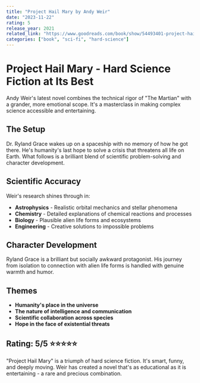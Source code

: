 ```yaml
---
title: "Project Hail Mary by Andy Weir"
date: "2023-11-22"
rating: 5
release_year: 2021
related_link: "https://www.goodreads.com/book/show/54493401-project-hail-mary"
categories: ["book", "sci-fi", "hard-science"]
---
```


# Project Hail Mary - Hard Science Fiction at Its Best

Andy Weir's latest novel combines the technical rigor of "The Martian" with a grander, more emotional scope. It's a masterclass in making complex science accessible and entertaining.

## The Setup

Dr. Ryland Grace wakes up on a spaceship with no memory of how he got there. He's humanity's last hope to solve a crisis that threatens all life on Earth. What follows is a brilliant blend of scientific problem-solving and character development.

## Scientific Accuracy

Weir's research shines through in:
- **Astrophysics** - Realistic orbital mechanics and stellar phenomena
- **Chemistry** - Detailed explanations of chemical reactions and processes
- **Biology** - Plausible alien life forms and ecosystems
- **Engineering** - Creative solutions to impossible problems

## Character Development

Ryland Grace is a brilliant but socially awkward protagonist. His journey from isolation to connection with alien life forms is handled with genuine warmth and humor.

## Themes

- **Humanity's place in the universe**
- **The nature of intelligence and communication**
- **Scientific collaboration across species**
- **Hope in the face of existential threats**

## Rating: 5/5 ⭐⭐⭐⭐⭐

"Project Hail Mary" is a triumph of hard science fiction. It's smart, funny, and deeply moving. Weir has created a novel that's as educational as it is entertaining - a rare and precious combination.